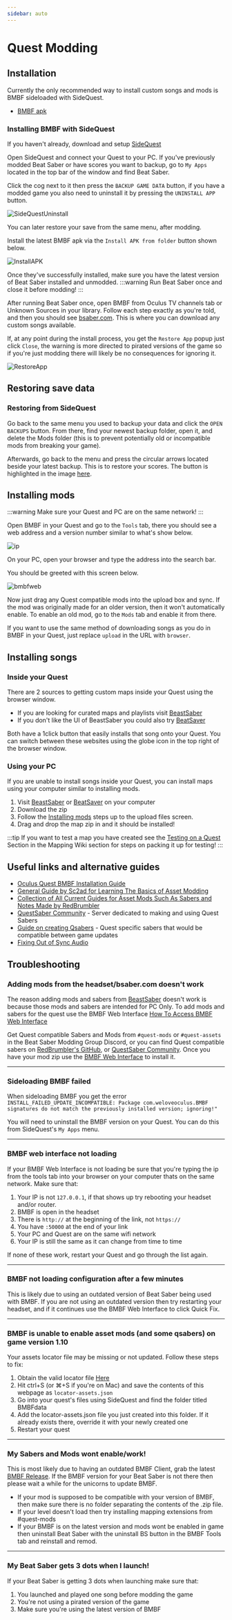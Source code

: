 ```yaml
---
sidebar: auto
---
```

# Quest Modding

## Installation 

Currently the only recommended way to install custom songs and mods is BMBF sideloaded with SideQuest.
* [BMBF apk](https://bmbf.dev/stable)

### Installing BMBF with SideQuest

If you haven't already, download and setup [SideQuest](https://sidequestvr.com/#/setup-howto)

Open SideQuest and connect your Quest to your PC. If you've previously modded Beat Saber or have scores you want to backup, go to `My Apps` located in the top bar of the window and find Beat Saber.

Click the cog next to it then press the `BACKUP GAME DATA` button, if you have a modded game you also need to uninstall it by pressing the `UNINSTALL APP` button.

![SideQuestUninstall](~@images/beginners-guide/squninstall.png)

You can later restore your save from the same menu, after modding.

Install the latest BMBF apk via the `Install APK from folder` button shown below.

![InstallAPK](~@images/beginners-guide/apkfromfolder.png)

Once they've successfully installed, make sure you have the latest version of Beat Saber installed and unmodded. 
:::warning
Run Beat Saber once and close it before modding!
:::

After running Beat Saber once, open BMBF from Oculus TV channels tab or Unknown Sources in your library. Follow each step exactly as you're told, and then you should see [bsaber.com](https://www.bsaber.com). This is where you can download any custom songs available.

If, at any point during the install process, you get the `Restore App` popup just click `Close`, the warning is more directed to pirated versions of the game so if you're just modding there will likely be no consequences for ignoring it.

![RestoreApp](~@images/beginners-guide/restoreapp.png)

## Restoring save data

### Restoring from SideQuest

Go back to the same menu you used to backup your data and click the `OPEN BACKUPS` button.
From there, find your newest backup folder, open it, and delete the Mods folder (this is to prevent potentially old or incompatible mods from breaking your game).

Afterwards, go back to the menu and press the circular arrows located beside your latest backup. This is to restore your scores.
The button is highlighted in the image [here](#installing-bmbf-with-sidequest).

## Installing mods

:::warning
Make sure your Quest and PC are on the same network!
:::

Open BMBF in your Quest and go to the `Tools` tab, there you should see a web address and a version number similar to what's show below.

![ip](~@images/beginners-guide/ip.png)

On your PC, open your browser and type the address into the search bar.

You should be greeted with this screen below.

![bmbfweb](~@images/beginners-guide/bmbfweb.png)

Now just drag any Quest compatible mods into the upload box and sync. If the mod was originally made for an older version, then it won't automatically enable. To enable an old mod, go to the `Mods` tab and enable it from there.

If you want to use the same method of downloading songs as you do in BMBF in your Quest, just replace `upload` in the URL with `browser`.

## Installing songs

### Inside your Quest
There are 2 sources to getting custom maps inside your Quest using the browser window.
* If you are looking for curated maps and playlists visit [BeastSaber](https://bsaber.com/)
* If you don't like the UI of BeastSaber you could also try [BeatSaver](https://beatsaver.com/)

Both have a 1click button that easily installs that song onto your Quest. You can switch between these websites using the globe icon in the top right of the browser window.

### Using your PC
If you are unable to install songs inside your Quest, you can install maps using your computer similar to installing mods. 
1. Visit [BeastSaber](https://bsaber.com/) or [BeatSaver](https://beatsaver.com/) on your computer
2. Download the zip
3. Follow the [Installing mods](#installing-mods) steps up to the upload files screen.
4. Drag and drop the map zip in and it should be installed!

:::tip 
If you want to test a map you have created see the [Testing on a Quest](/mapping/#testing-on-a-quest) Section in the Mapping Wiki section for steps on packing it up for testing!
:::

## Useful links and alternative guides

* [Oculus Quest BMBF Installation Guide](https://bsaber.com/oculus-quest-custom-songs/)
* [General Guide by Sc2ad for Learning The Basics of Asset Modding](https://github.com/sc2ad/beat-saber-community-wiki/blob/master/asset-modding-guide.md)
* [Collection of All Current Guides for Asset Mods Such As Sabers and Notes Made by RedBrumbler](https://github.com/RedBrumbler/BMBFCustomSabers/wiki/RedBrumblers-Asset-Mod-Guide-Wiki)
* [QuestSaber Community](https://discord.gg/NXnPYEh) - Server dedicated to making and using Quest Sabers
* [Guide on creating Qsabers](https://github.com/RedBrumbler/BMBFCustomSabers/wiki/Creating-Qsabers) - Quest specific sabers that would be compatible between game updates
* [Fixing Out of Sync Audio](https://bsaber.com/quest-out-of-sync/)


## Troubleshooting
### Adding mods from the headset/bsaber.com doesn't work
The reason adding mods and sabers from [BeastSaber](https://bsaber.com/) doesn't work is because those mods and sabers are intended for PC Only. To add mods and sabers for the quest use the BMBF Web Interface [How To Access BMBF Web Interface](https://bsmg.wiki/quest-modding.html#installing-mods) 

Get Quest compatible Sabers and Mods from `#quest-mods` or `#quest-assets` in the Beat Saber Modding Group Discord, or you can find Quest compatible sabers on [RedBrumbler's GitHub](https://github.com/RedBrumbler/BMBFCustomSabers), or [QuestSaber Community](https://discord.gg/NXnPYEh). Once you have your mod zip use the [BMBF Web Interface](#installing-mods) to install it.
___
### Sideloading BMBF failed
When sideloading BMBF you get the error `INSTALL_FAILED_UPDATE_INCOMPATIBLE: Package com.weloveoculus.BMBF signatures do not match the previously installed version; ignoring!"`

You will need to uninstall the BMBF version on your Quest. You can do this from SideQuest's `My Apps` menu.
___
### BMBF web interface not loading
If your BMBF Web Interface is not loading be sure that you're typing the ip from the tools tab into your browser on your computer thats on the same network.
Make sure that:
1) Your IP is not `127.0.0.1`, if that shows up try rebooting your headset and/or router.
2) BMBF is open in the headset
3) There is `http://` at the beginning of the link, not `https://`
4) You have `:50000` at the end of your link
5) Your PC and Quest are on the same wifi network
6) Your IP is still the same as it can change from time to time

If none of these work, restart your Quest and go through the list again.
___
### BMBF not loading configuration after a few minutes
This is likely due to using an outdated version of Beat Saber being used with BMBF.
If you are not using an outdated version then try restarting your headset, and if it continues use the BMBF Web Interface to click Quick Fix. 
___
### BMBF is unable to enable asset mods (and some qsabers) on game version 1.10
Your assets locator file may be missing or not updated. Follow these steps to fix: 

1) Obtain the valid locator file [Here](https://github.com/BMBF/resources/raw/master/assets/locator-assets.json)
2) Hit ctrl+S (or ⌘+S if you're on Mac) and save the contents of this webpage as `locator-assets.json`
3) Go into your quest's files using SideQuest and find the folder titled BMBFdata 
4) Add the locator-assets.json  file you just created into this folder. If it already exists there, override it with your newly created one
5) Restart your quest
___
### My Sabers and Mods wont enable/work!
This is most likely due to having an outdated BMBF Client, grab the latest [BMBF Release](https://bmbf.dev/stable). If the BMBF version for your Beat Saber is not there then please wait a while for the unicorns to update BMBF.  
* If your mod is supposed to be compatible with your version of BMBF, then make sure there is no folder separating the contents of the .zip file. 
* If your level doesn't load then try installing mapping extensions from #quest-mods
* If your BMBF is on the latest version and mods wont be enabled in game then uninstall Beat Saber with the uninstall BS button in the BMBF Tools tab and reinstall and remod.
___
### My Beat Saber gets 3 dots when I launch!
If your Beat Saber is getting 3 dots when launching make sure that:
1) You launched and played one song before modding the game
2) You're not using a pirated version of the game
3) Make sure you're using the latest version of BMBF


